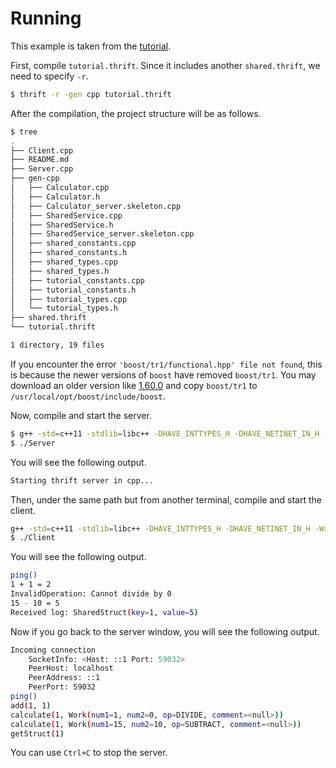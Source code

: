 Running
=======

This example is taken from the [tutorial](https://github.com/apache/thrift/tree/master/tutorial/cpp).

First, compile `tutorial.thrift`. Since it includes another `shared.thrift`, we need to specify `-r`.

```bash
$ thrift -r -gen cpp tutorial.thrift
```

After the compilation, the project structure will be as follows.

```bash
$ tree
.
├── Client.cpp
├── README.md
├── Server.cpp
├── gen-cpp
│   ├── Calculator.cpp
│   ├── Calculator.h
│   ├── Calculator_server.skeleton.cpp
│   ├── SharedService.cpp
│   ├── SharedService.h
│   ├── SharedService_server.skeleton.cpp
│   ├── shared_constants.cpp
│   ├── shared_constants.h
│   ├── shared_types.cpp
│   ├── shared_types.h
│   ├── tutorial_constants.cpp
│   ├── tutorial_constants.h
│   ├── tutorial_types.cpp
│   └── tutorial_types.h
├── shared.thrift
└── tutorial.thrift

1 directory, 19 files
```

If you encounter the error `'boost/tr1/functional.hpp' file not found`, this is because the newer versions of `boost` have removed `boost/tr1`. You may download an older version like [1.60.0](http://sourceforge.net/projects/boost/files/boost/1.60.0/) and copy `boost/tr1` to `/usr/local/opt/boost/include/boost`.

Now, compile and start the server.

```bash
$ g++ -std=c++11 -stdlib=libc++ -DHAVE_INTTYPES_H -DHAVE_NETINET_IN_H -Wall -I/usr/local/include/thrift gen-cpp/Calculator.cpp gen-cpp/SharedService.cpp gen-cpp/shared_constants.cpp gen-cpp/shared_types.cpp gen-cpp/tutorial_constants.cpp gen-cpp/tutorial_types.cpp Server.cpp -L/usr/local/lib -lthrift -o Server
$ ./Server
```

You will see the following output.

```bash
Starting thrift server in cpp...
```

Then, under the same path but from another terminal, compile and start the client.

```bash
g++ -std=c++11 -stdlib=libc++ -DHAVE_INTTYPES_H -DHAVE_NETINET_IN_H -Wall -I/usr/local/include/thrift gen-cpp/Calculator.cpp gen-cpp/SharedService.cpp gen-cpp/shared_constants.cpp gen-cpp/shared_types.cpp gen-cpp/tutorial_constants.cpp gen-cpp/tutorial_types.cpp Client.cpp -L/usr/local/lib -lthrift -o Client
$ ./Client
```

You will see the following output.

```bash
ping()
1 + 1 = 2
InvalidOperation: Cannot divide by 0
15 - 10 = 5
Received log: SharedStruct(key=1, value=5)
```

Now if you go back to the server window, you will see the following output.

```bash
Incoming connection
	SocketInfo: <Host: ::1 Port: 59032>
	PeerHost: localhost
	PeerAddress: ::1
	PeerPort: 59032
ping()
add(1, 1)
calculate(1, Work(num1=1, num2=0, op=DIVIDE, comment=<null>))
calculate(1, Work(num1=15, num2=10, op=SUBTRACT, comment=<null>))
getStruct(1)
```

You can use `Ctrl+C` to stop the server.
